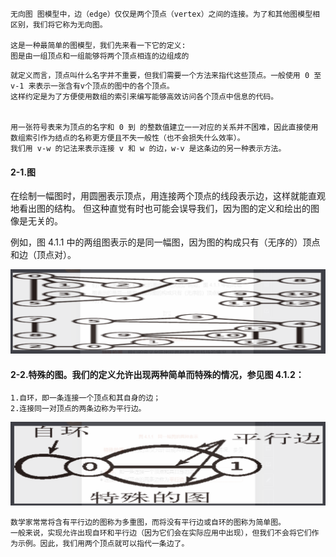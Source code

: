 

```
无向图 图模型中，边（edge）仅仅是两个顶点（vertex）之间的连接。为了和其他图模型相区别，我们将它称为无向图。

这是一种最简单的图模型，我们先来看一下它的定义:
图是由一组顶点和一组能够将两个顶点相连的边组成的
```

```
就定义而言，顶点叫什么名字并不重要，但我们需要一个方法来指代这些顶点。一般使用 0 至 v-1 来表示一张含有v个顶点的图中的各个顶点。
这样约定是为了方便使用数组的索引来编写能够高效访问各个顶点中信息的代码。


用一张符号表来为顶点的名字和 0 到 的整数值建立一一对应的关系并不困难，因此直接使用数组索引作为结点的名称更方便且不失一般性（也不会损失什么效率）。
我们用 v-w 的记法来表示连接 v 和 w 的边，w-v 是这条边的另一种表示方法。
```

#### 2-1.图
在绘制一幅图时，用圆圈表示顶点，用连接两个顶点的线段表示边，这样就能直观地看出图的结构。
但这种直觉有时也可能会误导我们，因为图的定义和绘出的图像是无关的。

例如，图 4.1.1 中的两组图表示的是同一幅图，因为图的构成只有（无序的）顶点和边（顶点对）。

![](./img/图1.png)

#### 2-2.特殊的图。我们的定义允许出现两种简单而特殊的情况，参见图 4.1.2：
```
1.自环，即一条连接一个顶点和其自身的边；
2.连接同一对顶点的两条边称为平行边。
```
![](./img/图2.png)


```
数学家常常将含有平行边的图称为多重图，而将没有平行边或自环的图称为简单图。
一般来说，实现允许出现自环和平行边（因为它们会在实际应用中出现），但我们不会将它们作为示例。因此，我们用两个顶点就可以指代一条边了。
```
